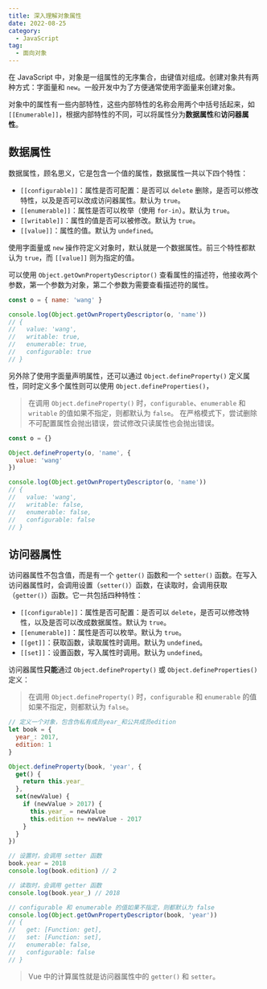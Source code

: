 ```yaml
---
title: 深入理解对象属性
date: 2022-08-25
category:
  - JavaScript
tag:
  - 面向对象
---
```


在 JavaScript 中，对象是一组属性的无序集合，由键值对组成。创建对象共有两种方式：字面量和 `new`。一般开发中为了方便通常使用字面量来创建对象。

对象中的属性有一些内部特性，这些内部特性的名称会用两个中括号括起来，如 `[[Enumerable]]`，根据内部特性的不同，可以将属性分为**数据属性**和**访问器属性**。

## 数据属性

数据属性，顾名思义，它是包含一个值的属性，数据属性一共以下四个特性：

- `[[configurable]]`：属性是否可配置：是否可以 `delete` 删除，是否可以修改特性，以及是否可以改成访问器属性。默认为 `true`。
- `[[enumerable]]`：属性是否可以枚举（使用 `for-in`）。默认为 `true`。
- `[[writable]]`：属性的值是否可以被修改。默认为 `true`。
- `[[value]]`：属性的值。默认为 `undefined`。

使用字面量或 `new` 操作符定义对象时，默认就是一个数据属性。前三个特性都默认为 `true`，而 `[[value]]` 则为指定的值。

可以使用 `Object.getOwnPropertyDescriptor()` 查看属性的描述符，他接收两个参数，第一个参数为对象，第二个参数为需要查看描述符的属性。

```js
const o = { name: 'wang' }

console.log(Object.getOwnPropertyDescriptor(o, 'name'))
// {
//   value: 'wang',
//   writable: true,
//   enumerable: true,
//   configurable: true
// }
```

另外除了使用字面量声明属性，还可以通过 `Object.defineProperty()` 定义属性，同时定义多个属性则可以使用 `Object.defineProperties()`，

> 在调用 `Object.defineProperty()` 时，`configurable`、`enumerable` 和 `writable` 的值如果不指定，则都默认为 `false`。
> 在严格模式下，尝试删除不可配置属性会抛出错误，尝试修改只读属性也会抛出错误。

```js
const o = {}

Object.defineProperty(o, 'name', {
  value: 'wang'
})

console.log(Object.getOwnPropertyDescriptor(o, 'name'))
// {
//   value: 'wang',
//   writable: false,
//   enumerable: false,
//   configurable: false
// }
```

## 访问器属性

访问器属性不包含值，而是有一个 `getter()` 函数和一个 `setter()` 函数。在写入访问器属性时，会调用设置（`setter()`）函数，在读取时，会调用获取（`getter()`）函数。它一共包括四种特性：

- `[[configurable]]`：属性是否可配置：是否可以 `delete`，是否可以修改特性，以及是否可以改成数据属性。默认为 `true`。
- `[[enumerable]]`：属性是否可以枚举。默认为 `true`。
- `[[get]]`：获取函数，读取属性时调用。默认为 `undefined`。
- `[[set]]`：设置函数，写入属性时调用。默认为 `undefined`。

访问器属性**只能**通过 `Object.defineProperty()` 或 `Object.defineProperties()` 定义：

> 在调用 `Object.defineProperty()` 时，`configurable` 和 `enumerable` 的值如果不指定，则都默认为 `false`。

```js
// 定义一个对象，包含伪私有成员year_和公共成员edition
let book = {
  year_: 2017,
  edition: 1
}

Object.defineProperty(book, 'year', {
  get() {
    return this.year_
  },
  set(newValue) {
    if (newValue > 2017) {
      this.year_ = newValue
      this.edition += newValue - 2017
    }
  }
})

// 设置时，会调用 setter 函数
book.year = 2018
console.log(book.edition) // 2

// 读取时，会调用 getter 函数
console.log(book.year_) // 2018

// configurable 和 enumerable 的值如果不指定，则都默认为 false
console.log(Object.getOwnPropertyDescriptor(book, 'year'))
// {
//   get: [Function: get],
//   set: [Function: set],
//   enumerable: false,
//   configurable: false
// }
```

> Vue 中的计算属性就是访问器属性中的 `getter()` 和 `setter`。
